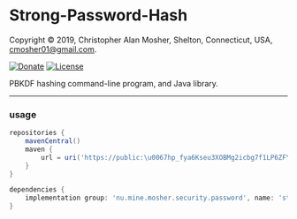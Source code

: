 # Strong-Password-Hash

Copyright © 2019, Christopher Alan Mosher, Shelton, Connecticut, USA, <cmosher01@gmail.com>.

[![Donate](https://img.shields.io/badge/Donate-PayPal-green.svg)](https://www.paypal.com/cgi-bin/webscr?cmd=_s-xclick&hosted_button_id=CVSSQ2BWDCKQ2)
[![License](https://img.shields.io/github/license/cmosher01/Strong-Password-Hash.svg)](https://www.gnu.org/licenses/gpl.html)

PBKDF hashing command-line program, and Java library.

---

### usage

```groovy
repositories {
    mavenCentral()
    maven {
        url = uri('https://public:\u0067hp_fya6Kseu3XOBMg2icbg7f1LP6ZFYjj35v4Zj@maven.pkg.github.com/cmosher01/*')
    }
}

dependencies {
    implementation group: 'nu.mine.mosher.security.password', name: 'strong-password-hash', version: 'latest.release'
}
```
